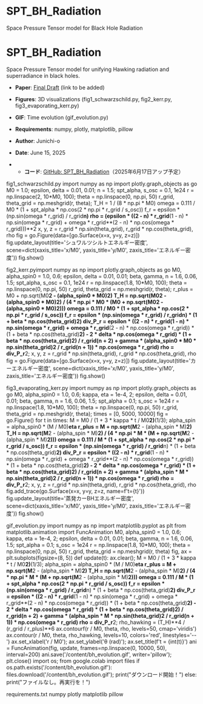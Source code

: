 # SPT_BH_Radiation
Space Pressure Tensor model for Black Hole Radiation

# SPT_BH_Radiation
Space Pressure Tensor model for unifying Hawking radiation and superradiance in black holes.
- **Paper**: [Final Draft](#) (link to be added)
- **Figures**: 3D visualizations (fig1_schwarzschild.py, fig2_kerr.py, fig3_evaporating_kerr.py)
- **GIF**: Time evolution (gif_evolution.py)
- **Requirements**: numpy, plotly, matplotlib, pillow
- **Author**: Junichi-o
- **Date**: June 15, 2025

- - **コード**: [GitHub: SPT_BH_Radiation](https://github.com/Junichi-o/SPT_BH_Radiation)（2025年6月17日アップ予定）

fig1_schwarzschild.py
import numpy as np
import plotly.graph_objects as go
M0 = 1.0; epsilon, delta = 0.01, 0.01; n = 1.5; spt_alpha, s_osc = 0.1, 1e24
r = np.linspace(2, 10*M0, 100); theta = np.linspace(0, np.pi, 50)
r_grid, theta_grid = np.meshgrid(r, theta); T_H = 1 / (8 * np.pi * M0)
omega = 0.111 / M0 * (1 + spt_alpha * np.cos(2 * np.pi * r_grid / s_osc))
f_r = epsilon * (np.sin(omega * r_grid) / r_grid**n)
rho = (epsilon * ((2 - n) * r_grid**(1 - n) * np.sin(omega * r_grid) + omega * r_grid**(2 - n) * np.cos(omega * r_grid)))**2
x, y, z = r_grid * np.sin(theta_grid), r_grid * np.cos(theta_grid), rho
fig = go.Figure(data=[go.Surface(x=x, y=y, z=z)])
fig.update_layout(title='シュワルツシルトエネルギー密度', scene=dict(xaxis_title='x/M0', yaxis_title='y/M0', zaxis_title='エネルギー密度'))
fig.show()

fig2_kerr.pyimport numpy as np
import plotly.graph_objects as go
M0, alpha_spin0 = 1.0, 0.6; epsilon, delta = 0.01, 0.01; beta, gamma, n = 1.6, 0.06, 1.5; spt_alpha, s_osc = 0.1, 1e24
r = np.linspace(1.8, 10*M0, 100); theta = np.linspace(0, np.pi, 50)
r_grid, theta_grid = np.meshgrid(r, theta); r_plus = M0 + np.sqrt(M0**2 - (alpha_spin0 * M0)**2)
T_H = np.sqrt(M0**2 - (alpha_spin0 * M0)**2) / (4 * np.pi * M0 * (M0 + np.sqrt(M0**2 - (alpha_spin0 * M0)**2)))
omega = 0.111 / M0 * (1 + spt_alpha * np.cos(2 * np.pi * r_grid / s_osc))
f_r = epsilon * (np.sin(omega * r_grid) / r_grid**n) * (1 + beta * np.cos(theta_grid)**2)
div_P_r = epsilon * ((2 - n) * r_grid**(1 - n) * np.sin(omega * r_grid) + omega * r_grid**(2 - n) * np.cos(omega * r_grid)) * (1 + beta * np.cos(theta_grid)**2) - 2 * delta * np.cos(omega * r_grid) * (1 + beta * np.cos(theta_grid)**2) / r_grid**(n + 2) + gamma * (alpha_spin0 * M0 * np.sin(theta_grid)**2 / r_grid**(n + 1)) * np.cos(omega * r_grid)
rho = div_P_r**2; x, y, z = r_grid * np.sin(theta_grid), r_grid * np.cos(theta_grid), rho
fig = go.Figure(data=[go.Surface(x=x, y=y, z=z)])
fig.update_layout(title='カーエネルギー密度', scene=dict(xaxis_title='x/M0', yaxis_title='y/M0', zaxis_title='エネルギー密度'))
fig.show()

fig3_evaporating_kerr.py
import numpy as np
import plotly.graph_objects as go
M0, alpha_spin0 = 1.0, 0.6; kappa, eta = 1e-4, 2; epsilon, delta = 0.01, 0.01; beta, gamma, n = 1.6, 0.06, 1.5; spt_alpha = 0.1; s_osc = 1e24
r = np.linspace(1.8, 10*M0, 100); theta = np.linspace(0, np.pi, 50)
r_grid, theta_grid = np.meshgrid(r, theta); times = [0, 5000, 10000]
fig = go.Figure()
for t in times:
    M = M0 / (1 + 3 * kappa * t / M0**2)**(1/3); alpha_spin = alpha_spin0 * (M / M0)**eta
    r_plus = M + np.sqrt(M**2 - (alpha_spin * M)**2)
    T_H = np.sqrt(M**2 - (alpha_spin * M)**2) / (4 * np.pi * M * (M + np.sqrt(M**2 - (alpha_spin * M)**2)))
    omega = 0.111 / M * (1 + spt_alpha * np.cos(2 * np.pi * r_grid / s_osc))
    f_r = epsilon * (np.sin(omega * r_grid) / r_grid**n) * (1 + beta * np.cos(theta_grid)**2)
    div_P_r = epsilon * ((2 - n) * r_grid**(1 - n) * np.sin(omega * r_grid) + omega * r_grid**(2 - n) * np.cos(omega * r_grid)) * (1 + beta * np.cos(theta_grid)**2) - 2 * delta * np.cos(omega * r_grid) * (1 + beta * np.cos(theta_grid)**2) / r_grid**(n + 2) + gamma * (alpha_spin * M * np.sin(theta_grid)**2 / r_grid**(n + 1)) * np.cos(omega * r_grid)
    rho = div_P_r**2; x, y, z = r_grid * np.sin(theta_grid), r_grid * np.cos(theta_grid), rho
    fig.add_trace(go.Surface(x=x, y=y, z=z, name=f't={t}'))
fig.update_layout(title='蒸発カーBHエネルギー密度', scene=dict(xaxis_title='x/M0', yaxis_title='y/M0', zaxis_title='エネルギー密度'))
fig.show()

gif_evolution.py
import numpy as np
import matplotlib.pyplot as plt
from matplotlib.animation import FuncAnimation
M0, alpha_spin0 = 1.0, 0.6; kappa, eta = 1e-4, 2; epsilon, delta = 0.01, 0.01; beta, gamma, n = 1.6, 0.06, 1.5; spt_alpha = 0.1; s_osc = 1e24
r = np.linspace(1.8, 10*M0, 100); theta = np.linspace(0, np.pi, 50)
r_grid, theta_grid = np.meshgrid(r, theta)
fig, ax = plt.subplots(figsize=(8, 5))
def update(t): ax.clear(); M = M0 / (1 + 3 * kappa * t / M0**2)**(1/3); alpha_spin = alpha_spin0 * (M / M0)**eta
    r_plus = M + np.sqrt(M**2 - (alpha_spin * M)**2)
    T_H = np.sqrt(M**2 - (alpha_spin * M)**2) / (4 * np.pi * M * (M + np.sqrt(M**2 - (alpha_spin * M)**2)))
    omega = 0.111 / M * (1 + spt_alpha * np.cos(2 * np.pi * r_grid / s_osc))
    f_r = epsilon * (np.sin(omega * r_grid) / r_grid**n) * (1 + beta * np.cos(theta_grid)**2)
    div_P_r = epsilon * ((2 - n) * r_grid**(1 - n) * np.sin(omega * r_grid) + omega * r_grid**(2 - n) * np.cos(omega * r_grid)) * (1 + beta * np.cos(theta_grid)**2) - 2 * delta * np.cos(omega * r_grid) * (1 + beta * np.cos(theta_grid)**2) / r_grid**(n + 2) + gamma * (alpha_spin * M * np.sin(theta_grid)**2 / r_grid**(n + 1)) * np.cos(omega * r_grid)
    rho = div_P_r**2; rho_hawking = (T_H)**4 / (r_grid / r_plus)**6
    ax.contourf(r / M0, theta, rho, levels=50, cmap='viridis')
    ax.contour(r / M0, theta, rho_hawking, levels=10, colors='red', linestyles='--')
    ax.set_xlabel('r / M0'); ax.set_ylabel('θ (rad)'); ax.set_title(f't = {int(t)}')
ani = FuncAnimation(fig, update, frames=np.linspace(0, 10000, 50), interval=200)
ani.save('/content/bh_evolution.gif', writer='pillow'); plt.close()
import os; from google.colab import files
if os.path.exists('/content/bh_evolution.gif'): files.download('/content/bh_evolution.gif'); print("ダウンロード開始！")
else: print("ファイルなし。再実行を！")

requirements.txt
numpy
plotly
matplotlib
pillow

